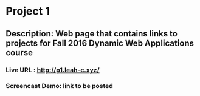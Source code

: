 # Project 1
## Description: Web page that contains links to projects for Fall 2016 Dynamic Web Applications course
### Live URL : http://p1.leah-c.xyz/
### Screencast Demo: link to be posted
